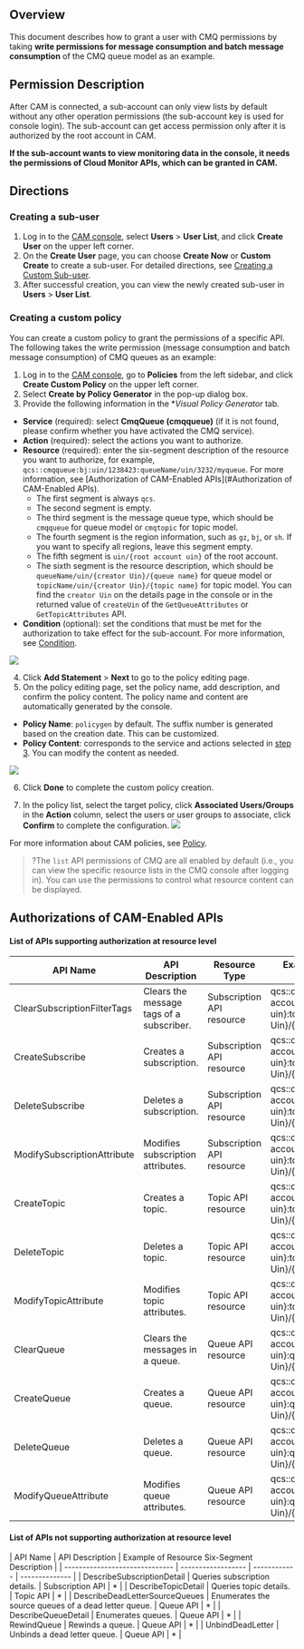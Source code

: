 ## Overview

This document describes how to grant a user with CMQ permissions by taking **write permissions for message consumption and batch message consumption** of the CMQ queue model as an example.

## Permission Description

After CAM is connected, a sub-account can only view lists by default without any other operation permissions (the sub-account key is used for console login). The sub-account can get access permission only after it is authorized by the root account in CAM.

**If the sub-account wants to view monitoring data in the console, it needs the permissions of Cloud Monitor APIs, which can be granted in CAM.**


## Directions

### Creating a sub-user

1. Log in to the [CAM console](https://console.cloud.tencent.com/cam), select **Users** > **User List**, and click **Create User** on the upper left corner.
2. On the **Create User** page, you can choose **Create Now** or **Custom Create** to create a sub-user. For detailed directions, see [Creating a Custom Sub-user](https://intl.cloud.tencent.com/document/product/598/13674).
3. After successful creation, you can view the newly created sub-user in **Users** > **User List**.


### Creating a custom policy

You can create a custom policy to grant the permissions of a specific API. The following takes the write permission (message consumption and batch message consumption) of CMQ queues as an example:

1. Log in to the [CAM console](https://console.cloud.tencent.com/cam/policy), go to **Policies** from the left sidebar, and click **Create Custom Policy** on the upper left corner.
2. Select **Create by Policy Generator** in the pop-up dialog box.
3. Provide the following information in the **Visual Policy Generator* tab.
  - **Service** (required): select **CmqQueue (cmqqueue)** (if it is not found, please confirm whether you have activated the CMQ service).
  - **Action** (required): select the actions you want to authorize.
  - **Resource** (required): enter the six-segment description of the resource you want to authorize, for example, `qcs::cmqqueue:bj:uin/1238423:queueName/uin/3232/myqueue`. For more information, see [Authorization of CAM-Enabled APIs](#Authorization of CAM-Enabled APIs).
    - The first segment is always `qcs`.
    - The second segment is empty.
    - The third segment is the message queue type, which should be `cmqqueue` for queue model or `cmqtopic` for topic model.
    - The fourth segment is the region information, such as `gz`, `bj`, or `sh`. If you want to specify all regions, leave this segment empty.
    - The fifth segment is `uin/{root account uin}` of the root account.
    - The sixth segment is the resource description, which should be `queueName/uin/{creator Uin}/{queue name}` for queue model or `topicName/uin/{creator Uin}/{topic name}` for topic model. You can find the `creator Uin` on the details page in the console or in the returned value of `createUin` of the `GetQueueAttributes` or `GetTopicAttributes` API.
  - **Condition** (optional): set the conditions that must be met for the authorization to take effect for the sub-account. For more information, see [Condition](https://intl.cloud.tencent.com/document/product/598/10608).

  ![](https://main.qcloudimg.com/raw/0d76bb4ade99b83b0ca2093561e11b5f.png)

4. Click **Add Statement** > **Next** to go to the policy editing page.
5. On the policy editing page, set the policy name, add description, and confirm the policy content. The policy name and content are automatically generated by the console.
  - **Policy Name**: `policygen` by default. The suffix number is generated based on the creation date. This can be customized.
  - **Policy Content**: corresponds to the service and actions selected in [step 3](#step3). You can modify the content as needed.

  ![](https://main.qcloudimg.com/raw/f7618d543db73c39486aac93a6bfe9f0.png)

6. Click **Done** to complete the custom policy creation.

7. In the policy list, select the target policy, click **Associated Users/Groups** in the **Action** column, select the users or user groups to associate, click **Confirm** to complete the configuration.
   ![](https://main.qcloudimg.com/raw/a56517e94b4e06badb6e76b5eedc63ad.png)

For more information about CAM policies, see [Policy](https://intl.cloud.tencent.com/document/product/598/10601).

>?The `list` API permissions of CMQ are all enabled by default (i.e., you can view the specific resource lists in the CMQ console after logging in). You can use the permissions to control what resource content can be displayed.


<span id="Authorizations of CAM-Enabled APIs"></span>
## Authorizations of CAM-Enabled APIs

#### List of APIs supporting authorization at resource level

| API Name | API Description | Resource Type | Example of Resource Six-Segment Description |
| --------------------------- | -------------------- | ------------ | ------------------------------------------------------------ |
| ClearSubscriptionFilterTags | Clears the message tags of a subscriber. | Subscription API resource | qcs::cmqqueue:$region:uin/{root account uin}:topicName/uin/{creator Uin}/{topic name} |
| CreateSubscribe  | Creates a subscription. | Subscription API resource | qcs::cmqqueue:$region:uin/{root account uin}:topicName/uin/{creator Uin}/{topic name} |
| DeleteSubscribe | Deletes a subscription. | Subscription API resource | qcs::cmqqueue:$region:uin/{root account uin}:topicName/uin/{creator Uin}/{topic name} |
| ModifySubscriptionAttribute | Modifies subscription attributes. | Subscription API resource | qcs::cmqqueue:$region:uin/{root account uin}:topicName/uin/{creator Uin}/{topic name} |
| CreateTopic | Creates a topic. | Topic API resource | qcs::cmqqueue:$region:uin/{root account uin}:topicName/uin/{creator Uin}/{topic name} |
| DeleteTopic | Deletes a topic. | Topic API resource | qcs::cmqqueue:$region:uin/{root account uin}:topicName/uin/{creator Uin}/{topic name} |
| ModifyTopicAttribute | Modifies topic attributes. | Topic API resource | qcs::cmqqueue:$region:uin/{root account uin}:topicName/uin/{creator Uin}/{topic name} |
| ClearQueue | Clears the messages in a queue. | Queue API resource | qcs::cmqqueue:$region:uin/{root account uin}:queueName/uin/{creator Uin}/{queue name} |
| CreateQueue | Creates a queue. | Queue API resource | qcs::cmqqueue:$region:uin/{root account uin}:queueName/uin/{creator Uin}/{queue name} |
| DeleteQueue | Deletes a queue. | Queue API resource | qcs::cmqqueue:$region:uin/{root account uin}:queueName/uin/{creator Uin}/{queue name} |
| ModifyQueueAttribute | Modifies queue attributes. | Queue API resource | qcs::cmqqueue:$region:uin/{root account uin}:queueName/uin/{creator Uin}/{queue name} |

#### List of APIs not supporting authorization at resource level

| API Name | API Description | Example of Resource Six-Segment Description |
| ------------------------------ | ------------------ | ------------ | -------------- |
| DescribeSubscriptionDetail | Queries subscription details. | Subscription API | * |
| DescribeTopicDetail | Queries topic details. | Topic API | * |
| DescribeDeadLetterSourceQueues | Enumerates the source queues of a dead letter queue. | Queue API | * |
| DescribeQueueDetail | Enumerates queues. | Queue API | * |
| RewindQueue | Rewinds a queue. | Queue API | * |
| UnbindDeadLetter | Unbinds a dead letter queue. | Queue API | * |
